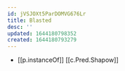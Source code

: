 ```yaml
---
id: jVSJOXt5ParDOMVG676Lr
title: Blasted
desc: ''
updated: 1644180798352
created: 1644180793279
---
```


- [[p.instanceOf]] [[c.Pred.Shapow]]
